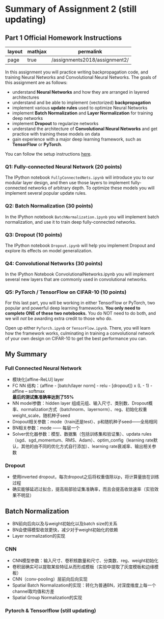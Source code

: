 # Summary of Assignment 2 (still updating)
## Part 1 Official Homework Instructions
|layout|mathjax|permalink|
| - | - | - |
|page|true|/assignments2018/assignment2/|

In this assignment you will practice writing backpropagation code, and training
Neural Networks and Convolutional Neural Networks. The goals of this assignment
are as follows:


- understand **Neural Networks** and how they are arranged in layered
  architectures
- understand and be able to implement (vectorized) **backpropagation**
- implement various **update rules** used to optimize Neural Networks
- implement **Batch Normalization** and **Layer Normalization** for training deep networks
- implement **Dropout** to regularize networks
- understand the architecture of **Convolutional Neural Networks** and
  get practice with training these models on data
- gain experience with a major deep learning framework, such as **TensorFlow** or **PyTorch**.

You can follow the setup instructions [here](http://cs231n.github.io/setup-instructions/).

### Q1: Fully-connected Neural Network (20 points)
The IPython notebook `FullyConnectedNets.ipynb` will introduce you to our
modular layer design, and then use those layers to implement fully-connected
networks of arbitrary depth. To optimize these models you will implement several
popular update rules.

### Q2: Batch Normalization (30 points)
In the IPython notebook `BatchNormalization.ipynb` you will implement batch
normalization, and use it to train deep fully-connected networks.

### Q3: Dropout (10 points)
The IPython notebook `Dropout.ipynb` will help you implement Dropout and explore
its effects on model generalization.

### Q4: Convolutional Networks (30 points)
In the IPython Notebook ConvolutionalNetworks.ipynb you will implement several new layers that are commonly used in convolutional networks.

### Q5: PyTorch / TensorFlow on CIFAR-10 (10 points)
For this last part, you will be working in either TensorFlow or PyTorch, two popular and powerful deep learning frameworks. **You only need to complete ONE of these two notebooks.** You do NOT need to do both, and we will _not_ be awarding extra credit to those who do. 

Open up either `PyTorch.ipynb` or `TensorFlow.ipynb`. There, you will learn how the framework works, culminating in training a  convolutional network of your own design on CIFAR-10 to get the best performance you can.

## My Summary
### Full Connected Neural Network
- 模块化[affine-ReLU] layer
- FC NN 结构：{affine - [batch/layer norm] - relu - [dropout]} x (L - 1) - affine – softmax <br> **最后的测试集准确率达到了55%**
- NN model参数：hidden layer 组成元组、输入尺寸、类别数、Dropout概率、normalization方式（batchnorm、layernorm）、reg、初始化权重weight_scale，随机种子seed
- Dropout相关参数：mode（train还是test）、p和随机种子seed——全局相同
- BN相关参数：mode —— 每层一个
- Solver优化器参数：模型、数据集（包括训练集和验证集）、updata rules（sgd、sgd_momentum、RMS、Adam）、optim_config（learning rate默认，其他的由不同的优化方式自行添加）、learning rate衰减率、输出相关参数

### Dropout
- 使用inverted dropout，每次dropout之后将权重值除以p，将计算量放在训练过程
- 确实能够延迟过拟合，提高局部验证集准确率，而且会提高收敛速率（实验效果不明显）

## Batch Normalization
- BN前向后向以及与weight初始化以及batch size的关系
- BN会使得模型收敛更快，减少对于weight初始化的依赖
- Layer normalization的实现

### CNN
- CNN模型参数：输入尺寸、卷积核数量和尺寸、分类数、reg、weight初始化
- 卷积层确实可以提取某些特征从而形成模板（实验中提取了灰度模板和边缘模板）
- CNN（conv-pooling）层前向后向实现
- Spatial Batch Normalization的实现：转化为普通BN，对深度维度上每一个channel取均值和方差
- Spatial Group Normalization的实现

### Pytorch & Tensorlflow (still updating)

